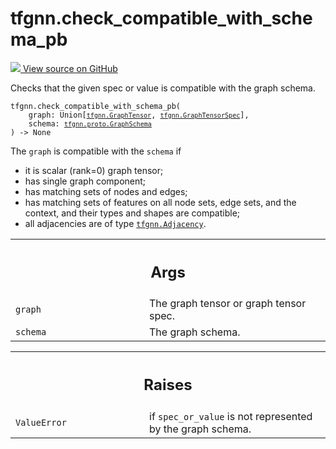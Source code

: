 # tfgnn.check_compatible_with_schema_pb

<!-- Insert buttons and diff -->

<a target="_blank" href="https://github.com/tensorflow/gnn/tree/master/tensorflow_gnn/graph/schema_utils.py#L216-L256">
<img src="https://www.tensorflow.org/images/GitHub-Mark-32px.png" /> View source
on GitHub </a>

Checks that the given spec or value is compatible with the graph schema.

<pre class="devsite-click-to-copy prettyprint lang-py tfo-signature-link">
<code>tfgnn.check_compatible_with_schema_pb(
    graph: Union[<a href="../tfgnn/GraphTensor.md"><code>tfgnn.GraphTensor</code></a>, <a href="../tfgnn/GraphTensorSpec.md"><code>tfgnn.GraphTensorSpec</code></a>],
    schema: <a href="../tfgnn/proto/GraphSchema.md"><code>tfgnn.proto.GraphSchema</code></a>
) -> None
</code></pre>

<!-- Placeholder for "Used in" -->

The `graph` is compatible with the `schema` if

*   it is scalar (rank=0) graph tensor;
*   has single graph component;
*   has matching sets of nodes and edges;
*   has matching sets of features on all node sets, edge sets, and the context,
    and their types and shapes are compatible;
*   all adjacencies are of type
    <a href="../tfgnn/Adjacency.md"><code>tfgnn.Adjacency</code></a>.

<!-- Tabular view -->

 <table class="responsive fixed orange">
<colgroup><col width="214px"><col></colgroup>
<tr><th colspan="2"><h2 class="add-link">Args</h2></th></tr>

<tr>
<td>
<code>graph</code><a id="graph"></a>
</td>
<td>
The graph tensor or graph tensor spec.
</td>
</tr><tr>
<td>
<code>schema</code><a id="schema"></a>
</td>
<td>
The graph schema.
</td>
</tr>
</table>

<!-- Tabular view -->

 <table class="responsive fixed orange">
<colgroup><col width="214px"><col></colgroup>
<tr><th colspan="2"><h2 class="add-link">Raises</h2></th></tr>

<tr>
<td>
<code>ValueError</code><a id="ValueError"></a>
</td>
<td>
if <code>spec_or_value</code> is not represented by the graph schema.
</td>
</tr>
</table>
